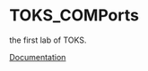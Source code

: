 # TOKS_COMPorts
the first lab of TOKS.

[Documentation](https://fyodorovaleksej.github.io/TOKS_COMPorts/)
